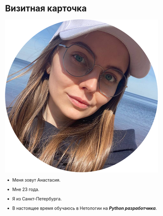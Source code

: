 # **Визитная карточка**

![Alt text](11zon_cropped.png)

- Меня зовут Анастасия. 
- Мне 23 года.
  
- Я из Санкт-Петербурга.
- В настоящее время обучаюсь в Нетологии на ***Python разработчика***.
